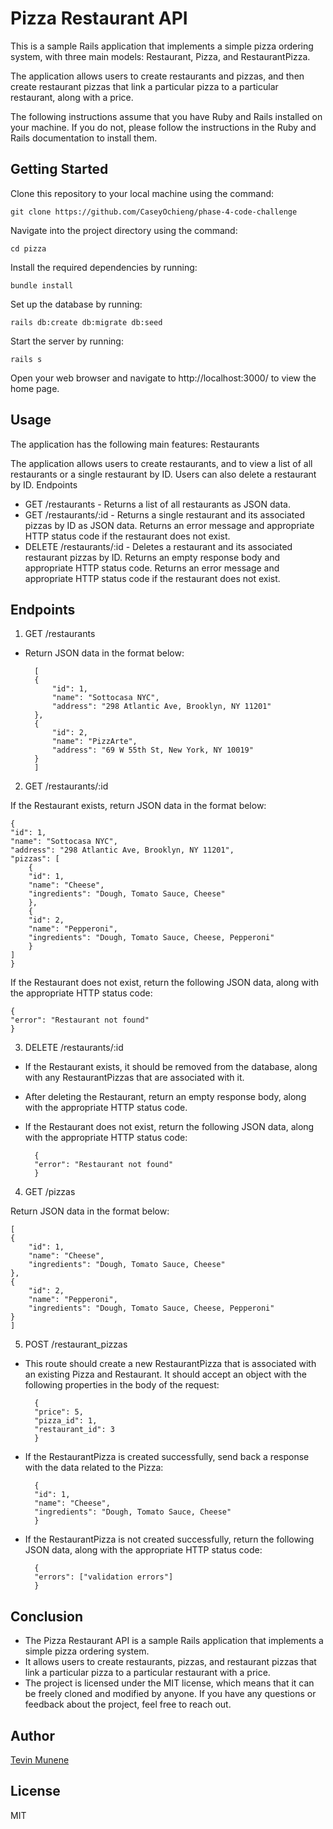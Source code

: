 # Pizza Restaurant API

This is a sample Rails application that implements a simple pizza ordering system, with three main models: Restaurant, Pizza, and RestaurantPizza. 

The application allows users to create restaurants and pizzas, and then create restaurant pizzas that link a particular pizza to a particular restaurant, along with a price.

The following instructions assume that you have Ruby and Rails installed on your machine. If you do not, please follow the instructions in the Ruby and Rails documentation to install them.

## Getting Started

Clone this repository to your local machine using the command:

    git clone https://github.com/CaseyOchieng/phase-4-code-challenge

Navigate into the project directory using the command:


    cd pizza

Install the required dependencies by running:


    bundle install

Set up the database by running:

    rails db:create db:migrate db:seed

Start the server by running:


    rails s

Open your web browser and navigate to http://localhost:3000/ to view the home page.

## Usage

The application has the following main features:
Restaurants

The application allows users to create restaurants, and to view a list of all restaurants or a single restaurant by ID. Users can also delete a restaurant by ID.
Endpoints

- GET /restaurants - Returns a list of all restaurants as JSON data.
- GET /restaurants/:id - Returns a single restaurant and its associated pizzas by ID as JSON data. Returns an error message and appropriate HTTP status code if the restaurant does not exist.
- DELETE /restaurants/:id - Deletes a restaurant and its associated restaurant pizzas by ID. Returns an empty response body and appropriate HTTP status code. Returns an error message and appropriate HTTP status code if the restaurant does not exist.

## Endpoints
1. GET /restaurants

- Return JSON data in the format below:



        [
        {
            "id": 1,
            "name": "Sottocasa NYC",
            "address": "298 Atlantic Ave, Brooklyn, NY 11201"
        },
        {
            "id": 2,
            "name": "PizzArte",
            "address": "69 W 55th St, New York, NY 10019"
        }
        ]

2.  GET /restaurants/:id

If the Restaurant exists, return JSON data in the format below:



    {
    "id": 1,
    "name": "Sottocasa NYC",
    "address": "298 Atlantic Ave, Brooklyn, NY 11201",
    "pizzas": [
        {
        "id": 1,
        "name": "Cheese",
        "ingredients": "Dough, Tomato Sauce, Cheese"
        },
        {
        "id": 2,
        "name": "Pepperoni",
        "ingredients": "Dough, Tomato Sauce, Cheese, Pepperoni"
        }
    ]
    }

If the Restaurant does not exist, return the following JSON data, along with
the appropriate HTTP status code:



    {
    "error": "Restaurant not found"
    }

3. DELETE /restaurants/:id

- If the Restaurant exists, it should be removed from the database, along with
any RestaurantPizzas that are associated with it.

- After deleting the Restaurant, return an empty response body, along with the
appropriate HTTP status code.

- If the Restaurant does not exist, return the following JSON data, along with
the appropriate HTTP status code:



        {
        "error": "Restaurant not found"
        }

4. GET /pizzas

Return JSON data in the format below:


    [
    {
        "id": 1,
        "name": "Cheese",
        "ingredients": "Dough, Tomato Sauce, Cheese"
    },
    {
        "id": 2,
        "name": "Pepperoni",
        "ingredients": "Dough, Tomato Sauce, Cheese, Pepperoni"
    }
    ]

5. POST /restaurant_pizzas

- This route should create a new RestaurantPizza that is associated with an
existing Pizza and Restaurant. It should accept an object with the following
properties in the body of the request:


        {
        "price": 5,
        "pizza_id": 1,
        "restaurant_id": 3
        }

- If the RestaurantPizza is created successfully, send back a response with the data
related to the Pizza:


        {
        "id": 1,
        "name": "Cheese",
        "ingredients": "Dough, Tomato Sauce, Cheese"
        }

- If the RestaurantPizza is not created successfully, return the following
JSON data, along with the appropriate HTTP status code:



        {
        "errors": ["validation errors"]
        }


## Conclusion 

 - The Pizza Restaurant API is a sample Rails application that implements a simple pizza ordering system. 
 - It allows users to create restaurants, pizzas, and restaurant pizzas that link a particular pizza to a particular restaurant with a price. 
 - The project is licensed under the MIT license, which means that it can be freely cloned and modified by anyone. If you have any questions or feedback about the project, feel free to reach out.
 ## Author
  [Tevin Munene](https://github.com/ittstevin)

 ## License
  MIT
